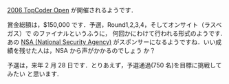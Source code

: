 <!--
date: 2005-12-13
slug: 200512tco
title: 2006 TopCoder Open - NSAがスポンサーに
-->

[2006 TopCoder Open](http://www.topcoder.com/tc?module=Static&d1=tournaments&d2=tco06&d3=about)
が開催されるようです．

賞金総額は，\$150,000 です．予選，Round1,2,3,4，そしてオンサイト（ラスベガス）で
のファイナルというふうに， 何回かにわけて行われる形式のようです. あの
[NSA (National Security Agency)](http://www.topcoder.com/tc?module=Static&d1=tournaments&d2=tco06&d3=nsa)
がスポンサーになるようですね．いい成績を残せた人は，NSA から声がかかるのでしょう
か？

予選は，来年 2 月 28 日です．とりあえず，予選通過(750 名)を目標に挑戦してみたい
と思います.
